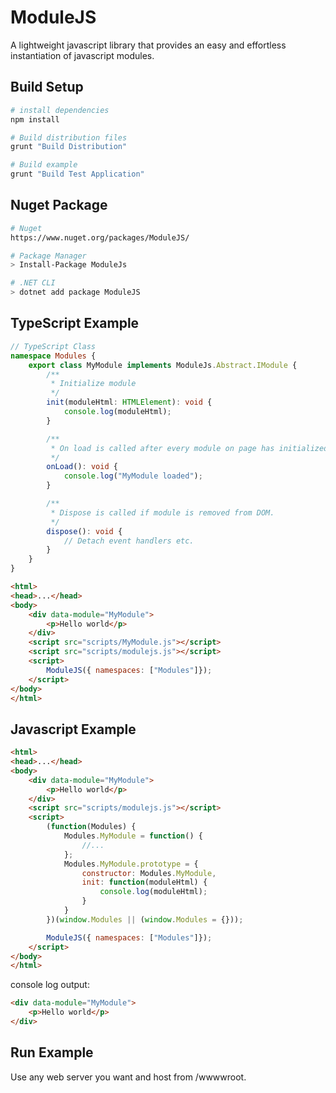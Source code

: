 # ModuleJS

A lightweight javascript library that provides an easy and effortless instantiation of javascript modules.

## Build Setup

``` bash
# install dependencies
npm install

# Build distribution files
grunt "Build Distribution"

# Build example
grunt "Build Test Application"
```

## Nuget Package

``` bash
# Nuget
https://www.nuget.org/packages/ModuleJS/

# Package Manager
> Install-Package ModuleJs

# .NET CLI
> dotnet add package ModuleJS
```

## TypeScript Example

```ts
// TypeScript Class 
namespace Modules {
    export class MyModule implements ModuleJs.Abstract.IModule {
        /**
         * Initialize module
         */
        init(moduleHtml: HTMLElement): void {
            console.log(moduleHtml);
        }

        /**
         * On load is called after every module on page has initialized.
         */
        onLoad(): void {
            console.log("MyModule loaded");
        }

        /**
         * Dispose is called if module is removed from DOM.
         */
        dispose(): void {
            // Detach event handlers etc.
        }
    }
}
```

```html
<html>
<head>...</head>
<body>
    <div data-module="MyModule">
        <p>Hello world</p>
    </div>
    <script src="scripts/MyModule.js"></script>
    <script src="scripts/modulejs.js"></script>
    <script>
        ModuleJS({ namespaces: ["Modules"]});
    </script>
</body>
</html>
```

## Javascript Example

```html
<html>
<head>...</head>
<body>
    <div data-module="MyModule">
        <p>Hello world</p>
    </div>
    <script src="scripts/modulejs.js"></script>
    <script>
        (function(Modules) {
            Modules.MyModule = function() {
                //...
            };
            Modules.MyModule.prototype = {
                constructor: Modules.MyModule,
                init: function(moduleHtml) {
                    console.log(moduleHtml);
                }
            }
        })(window.Modules || (window.Modules = {}));

        ModuleJS({ namespaces: ["Modules"]});
    </script>
</body>
</html>
```

console log output:

```html
<div data-module="MyModule">
    <p>Hello world</p>
</div>
```

## Run Example

Use any web server you want and host from /wwwwroot.  
